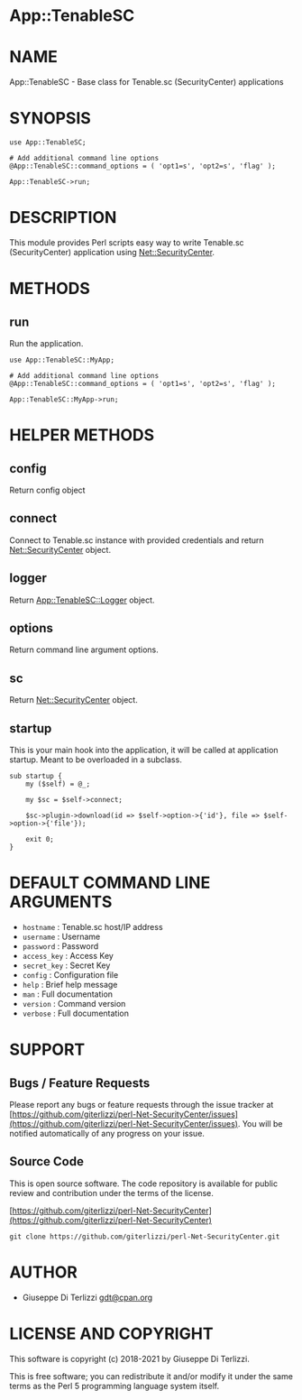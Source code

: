 # App::TenableSC
# NAME

App::TenableSC - Base class for Tenable.sc (SecurityCenter) applications

# SYNOPSIS

    use App::TenableSC;

    # Add additional command line options
    @App::TenableSC::command_options = ( 'opt1=s', 'opt2=s', 'flag' );

    App::TenableSC->run;

# DESCRIPTION

This module provides Perl scripts easy way to write Tenable.sc (SecurityCenter)
application using [Net::SecurityCenter](https://metacpan.org/pod/Net%3A%3ASecurityCenter).

# METHODS

## run

Run the application.

    use App::TenableSC::MyApp;

    # Add additional command line options
    @App::TenableSC::command_options = ( 'opt1=s', 'opt2=s', 'flag' );

    App::TenableSC::MyApp->run;

# HELPER METHODS

## config

Return config object

## connect

Connect to Tenable.sc instance with provided credentials and return [Net::SecurityCenter](https://metacpan.org/pod/Net%3A%3ASecurityCenter) object.

## logger

Return [App::TenableSC::Logger](https://metacpan.org/pod/App%3A%3ATenableSC%3A%3ALogger) object.

## options

Return command line argument options.

## sc

Return [Net::SecurityCenter](https://metacpan.org/pod/Net%3A%3ASecurityCenter) object.

## startup

This is your main hook into the application, it will be called at application startup.
Meant to be overloaded in a subclass.

    sub startup {
        my ($self) = @_;

        my $sc = $self->connect;

        $sc->plugin->download(id => $self->option->{'id'}, file => $self->option->{'file'});

        exit 0;
    }

# DEFAULT COMMAND LINE ARGUMENTS

- `hostname` : Tenable.sc host/IP address
- `username` : Username
- `password` : Password
- `access_key` : Access Key
- `secret_key` : Secret Key
- `config` : Configuration file
- `help` : Brief help message
- `man` : Full documentation
- `version` : Command version
- `verbose` : Full documentation

# SUPPORT

## Bugs / Feature Requests

Please report any bugs or feature requests through the issue tracker
at [https://github.com/giterlizzi/perl-Net-SecurityCenter/issues](https://github.com/giterlizzi/perl-Net-SecurityCenter/issues).
You will be notified automatically of any progress on your issue.

## Source Code

This is open source software.  The code repository is available for
public review and contribution under the terms of the license.

[https://github.com/giterlizzi/perl-Net-SecurityCenter](https://github.com/giterlizzi/perl-Net-SecurityCenter)

    git clone https://github.com/giterlizzi/perl-Net-SecurityCenter.git

# AUTHOR

- Giuseppe Di Terlizzi <gdt@cpan.org>

# LICENSE AND COPYRIGHT

This software is copyright (c) 2018-2021 by Giuseppe Di Terlizzi.

This is free software; you can redistribute it and/or modify it under
the same terms as the Perl 5 programming language system itself.
